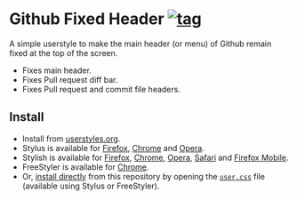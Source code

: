 # Github Fixed Header [![tag](https://img.shields.io/github/tag/StylishThemes/GitHub-FixedHeader.svg)](https://github.com/StylishThemes/GitHub-FixedHeader/tags)

A simple userstyle to make the main header (or menu) of Github remain fixed at the top of the screen.

* Fixes main header.
* Fixes Pull request diff bar.
* Fixes Pull request and commit file headers.

## Install

- Install from [userstyles.org](https://userstyles.org/styles/124438).
- Stylus is available for [Firefox](https://addons.mozilla.org/en-US/firefox/addon/styl-us/), [Chrome](https://chrome.google.com/webstore/detail/stylus/clngdbkpkpeebahjckkjfobafhncgmne) and [Opera](https://addons.opera.com/en-gb/extensions/details/stylus/).
- Stylish is available for [Firefox](https://addons.mozilla.org/en-US/firefox/addon/2108/), [Chrome](https://chrome.google.com/extensions/detail/fjnbnpbmkenffdnngjfgmeleoegfcffe), [Opera](https://addons.opera.com/en/extensions/details/stylish/), [Safari](http://sobolev.us/stylish/) and [Firefox Mobile](https://addons.mozilla.org/en-US/firefox/addon/2108/).
- FreeStyler is available for [Chrome](https://chrome.google.com/webstore/detail/freestyler/hihigldmabkodfpehkgdemjklmaebmca).
- Or, [install directly](https://raw.githubusercontent.com/StylishThemes/GitHub-FixedHeader/master/github-fixed-header.user.css) from this repository by opening the [`user.css`](https://github.com/openstyles/stylus/wiki/Usercss) file (available using Stylus or FreeStyler).
